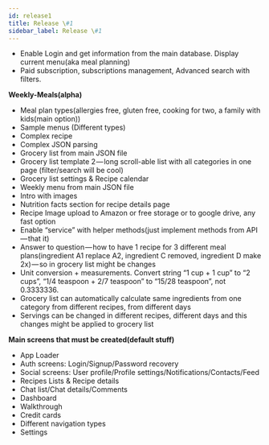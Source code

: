 ```yaml
---
id: release1
title: Release \#1
sidebar_label: Release \#1
---
```





* Enable Login and get information from the main database. Display current menu\(aka meal planning\)
* Paid subscription, subscriptions management, Advanced search with filters.

**Weekly-Meals\(alpha\)**

* Meal plan types\(allergies free, gluten free, cooking for two, a family with kids\(main option\)\)
* Sample menus \(Different types\)
* Complex recipe
* Complex JSON parsing
* Grocery list from main JSON file
* Grocery list template 2 — long scroll-able list with all categories in one page \(filter/search will be cool\)
* Grocery list settings & Recipe calendar
* Weekly menu from main JSON file
* Intro with images
* Nutrition facts section for recipe details page
* Recipe Image upload to Amazon or free storage or to google drive, any fast option
* Enable “service” with helper methods\(just implement methods from API — that it\)
* Answer to question — how to have 1 recipe for 3 different meal plans\(ingredient A1 replace A2, ingredient C removed, ingredient D make 2x\) — so in grocery list might be changes
* Unit conversion + measurements. Convert string “1 cup + 1 cup” to “2 cups”, “1/4 teaspoon + 2/7 teaspoon” to “15/28 teaspoon”, not 0.3333336.
* Grocery list can automatically calculate same ingredients from one category from different recipes, from different days
* Servings can be changed in different recipes, different days and this changes might be applied to grocery list

**Main screens that must be created\(default stuff\)**

* App Loader
* Auth screens: Login/Signup/Password recovery
* Social screens: User profile/Profile settings/Notifications/Contacts/Feed
* Recipes Lists & Recipe details
* Chat list/Chat details/Comments
* Dashboard
* Walkthrough
* Credit cards
* Different navigation types
* Settings

